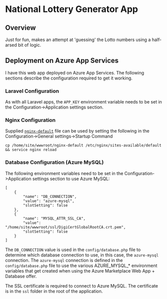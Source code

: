 # National Lottery Generator App

## Overview

Just for fun, makes an attempt at 'guessing' the Lotto numbers using a half-arsed bit of logic.

## Deployment on Azure App Services

I have this web app deployed on Azure App Services. The following sections describe the configuration required to get it working.

### Laravel Configuration

As with all Laravel apps, the `APP_KEY` environment variable needs to be set in the Configuration->Application settings section.

### Nginx Configuration

Supplied [`nginx-default`](nginx-default) file can be used by setting the following in the Configuration->General settings->Startup Command

```
cp /home/site/wwwroot/nginx-default /etc/nginx/sites-available/default && service nginx reload
```

### Database Configuration (Azure MySQL)

The following environment variables need to be set in the Configuration->Application settings section to use Azure MySQL:

```
[
    {
        "name": "DB_CONNECTION",
        "value": "azure-mysql",
        "slotSetting": false
    },
    {
        "name": "MYSQL_ATTR_SSL_CA",
        "value": "/home/site/wwwroot/ssl/DigiCertGlobalRootCA.crt.pem",
        "slotSetting": false
    }
]
```

The `DB_CONNECTION` value is used in the `config/database.php` file to determine which database connection to use, in this case, the `azure-mysql` connection. The `azure-mysql` connection is defined in the `config/database.php` file to use the various AZURE_MYSQL_* environment variables that get created when using the Azure Marketplace Web App + Database offer.

The SSL certificate is required to connect to Azure MySQL. The certificate is in the `ssl` folder in the root of the application.